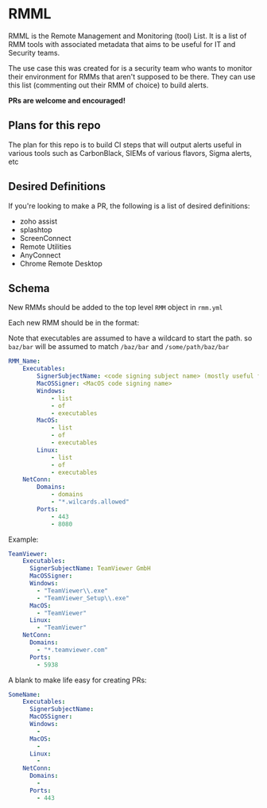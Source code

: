 # RMML
RMML is the Remote Management and Monitoring (tool) List. It is a list of RMM tools with associated metadata that aims to be useful for IT and Security teams.

The use case this was created for is a security team who wants to monitor their environment for RMMs that aren't supposed to be there. They can use this list (commenting out their RMM of choice) to build alerts.

**PRs are welcome and encouraged!**

## Plans for this repo
The plan for this repo is to build CI steps that will output alerts useful in various tools such as CarbonBlack, SIEMs of various flavors, Sigma alerts, etc

## Desired Definitions
If you're looking to make a PR, the following is a list of desired definitions:

- zoho assist
- splashtop
- ScreenConnect
- Remote Utilities
- AnyConnect
- Chrome Remote Desktop

## Schema
New RMMs should be added to the top level `RMM` object in `rmm.yml`

Each new RMM should be in the format:

Note that executables are assumed to have a wildcard to start the path. so `baz/bar` will be assumed to match `/baz/bar` and `/some/path/baz/bar`

```yaml
RMM_Name:
    Executables:
        SignerSubjectName: <code signing subject name> (mostly useful for Windows and *nix)
        MacOSSigner: <MacOS code signing name>
        Windows:
            - list 
            - of
            - executables
        MacOS:
            - list 
            - of
            - executables
        Linux:
            - list 
            - of
            - executables
    NetConn:
        Domains:
            - domains
            - "*.wilcards.allowed"
        Ports:
            - 443
            - 8080
```

Example:

```yaml
TeamViewer:
    Executables:
      SignerSubjectName: TeamViewer GmbH
      MacOSSigner:
      Windows:
        - "TeamViewer\\.exe"
        - "TeamViewer_Setup\\.exe"
      MacOS:
        - "TeamViewer"
      Linux:
        - "TeamViewer"
    NetConn:
      Domains:
        - "*.teamviewer.com"
      Ports:
        - 5938
```

A blank to make life easy for creating PRs:

```yaml
SomeName:
    Executables:
      SignerSubjectName:
      MacOSSigner:
      Windows:
        - 
      MacOS:
        - 
      Linux:
        - 
    NetConn:
      Domains:
        - 
      Ports:
        - 443
```
